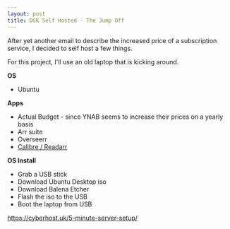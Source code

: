 ```yaml
---
layout: post
title: DGK Self Hosted - The Jump Off
---
```

After yet another email to describe the increased price of a subscription service, I decided to self host a few things. 

For this project, I'll use an old laptop that is kicking around. 

**OS**
- Ubuntu

**Apps**
- Actual Budget - since YNAB seems to increase their prices on a yearly basis
- Arr suite
- Overseerr
- [Calibre / Readarr](https://academy.pointtosource.com/containers/ebooks-calibre-readarr/)

**OS Install**
- Grab a USB stick
- Download Ubuntu Desktop iso
- Download Balena Etcher
- Flash the iso to the USB
- Boot the laptop from USB

https://cyberhost.uk/5-minute-server-setup/
